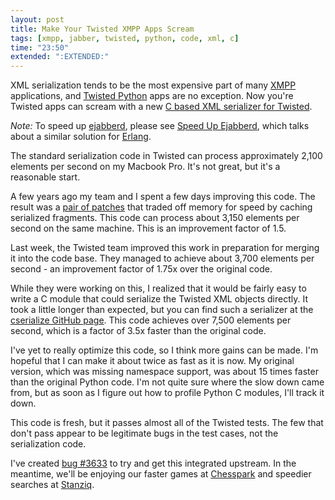 ```yaml
---
layout: post
title: Make Your Twisted XMPP Apps Scream
tags: [xmpp, jabber, twisted, python, code, xml, c]
time: "23:50"
extended: ":EXTENDED:"
---
```


XML serialization tends to be the most expensive part of many
[XMPP](http://www.xmpp.org) applications, and [Twisted
Python](http://www.twistedmatrix.com) apps are no exception.  Now
you're Twisted apps can scream with a new [C based XML serializer for
Twisted](http://github.com/metajack/cserialize).

*Note:* To speed up [ejabberd](http://www.ejabberd.im), please see
[Speed Up Ejabberd](https://metajack.im/2009/01/18/speed-up-ejabberd/),
which talks about a similar solution for [Erlang](http://www.erlang.org).

The standard serialization code in Twisted can process approximately
2,100 elements per second on my Macbook Pro.  It's not great, but it's
a reasonable start.

A few years ago my team and I spent a few days improving this code.
The result was a [pair of
patches](http://twistedmatrix.com/trac/ticket/2477) that traded off
memory for speed by caching serialized fragments.  This code can
process about 3,150 elements per second on the same machine.  This is
an improvement factor of 1.5.

Last week, the Twisted team improved this work in preparation for
merging it into the code base.  They managed to achieve about 3,700
elements per second - an improvement factor of 1.75x over the original
code.

While they were working on this, I realized that it would be fairly
easy to write a C module that could serialize the Twisted XML objects
directly.  It took a little longer than expected, but you can find
such a serializer at the [cserialize GitHub
page](http://github.com/metajack/cserialize).  This code achieves over
7,500 elements per second, which is a factor of 3.5x faster than the
original code.  

I've yet to really optimize this code, so I think more
gains can be made.  I'm hopeful that I can make it about twice as fast
as it is now.  My original version, which was missing namespace
support, was about 15 times faster than the original Python code.  I'm
not quite sure where the slow down came from, but as soon as I figure
out how to profile Python C modules, I'll track it down.

This code is fresh, but it passes almost all of the Twisted tests.
The few that don't pass appear to be legitimate bugs in the test
cases, not the serialization code.

I've created [bug #3633](http://twistedmatrix.com/trac/ticket/3633) to
try and get this integrated upstream.  In the meantime, we'll be
enjoying our faster games at [Chesspark](http://www.chesspark.com) and
speedier searches at [Stanziq](http://www.stanziq.com).
